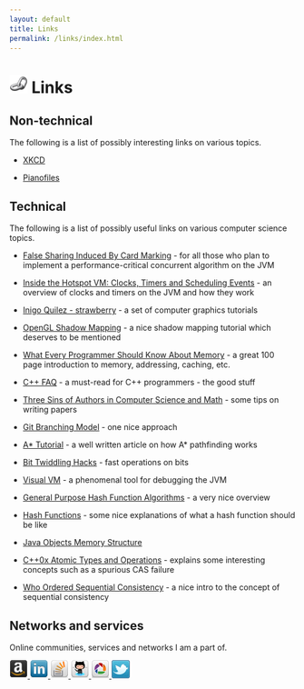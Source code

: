 ```yaml
---
layout: default
title: Links
permalink: /links/index.html
---
```




# ![links](/resources/images/link.png) Links


## Non-technical

The following is a list of possibly interesting links on various topics.

* [XKCD](http://xkcd.com)

* [Pianofiles](http://www.pianofiles.com/)


## Technical

The following is a list of possibly useful links on various computer science topics.

* [False Sharing Induced By Card Marking](https://blogs.oracle.com/dave/entry/false_sharing_induced_by_card) - for all those who plan to implement a performance-critical concurrent algorithm on the JVM

* [Inside the Hotspot VM: Clocks, Timers and Scheduling Events](https://blogs.oracle.com/dholmes/entry/inside_the_hotspot_vm_clocks) - an overview of clocks and timers on the JVM and how they work

* [Inigo Quilez - strawberry](http://www.iquilezles.org/www/index.htm) - a set of computer graphics tutorials

* [OpenGL Shadow Mapping](http://www.paulsprojects.net/tutorials/smt/smt.html) - a nice shadow mapping tutorial which deserves to be mentioned

* [What Every Programmer Should Know About Memory](http://www.akkadia.org/drepper/cpumemory.pdf) - a great 100 page introduction to memory, addressing, caching, etc.

* [C++ FAQ](http://www.parashift.com/c++-faq-lite/) - a must-read for C++ programmers - the good stuff

* [Three Sins of Authors in Computer Science and Math](http://www.cs.cmu.edu/~jrs/sins.html) - some tips on writing papers

* [Git Branching Model](http://nvie.com/posts/a-successful-git-branching-model/) - one nice approach

* [A* Tutorial](http://www.policyalmanac.org/games/aStarTutorial.htm) - a well written article on how A* pathfinding works

* [Bit Twiddling Hacks](http://graphics.stanford.edu/~seander/bithacks.html) - fast operations on bits

* [Visual VM](http://download.oracle.com/javase/6/docs/technotes/guides/visualvm/index.html) - a phenomenal tool for debugging the JVM

* [General Purpose Hash Function Algorithms](http://www.partow.net/programming/hashfunctions/) - a very nice overview

* [Hash Functions](http://home.comcast.net/~bretm/hash/) - some nice explanations of what a hash function should be like

* [Java Objects Memory Structure](http://www.codeinstructions.com/2008/12/java-objects-memory-structure.html)

* [C++0x Atomic Types and Operations](http://www.open-std.org/jtc1/sc22/wg21/docs/papers/2007/n2427.html#Introduction) - explains some interesting concepts such as a spurious CAS failure

* [Who Ordered Sequential Consistency](http://bartoszmilewski.wordpress.com/2008/11/11/who-ordered-sequential-consistency) - a nice intro to the concept of sequential consistency


## Networks and services

Online communities, services and networks I am a part of.

<a href="http://www.amazon.com/gp/registry/wishlist/1L7QE0GKUUG7A">
  <img class="hoverimage" src="/resources/images/amazon_32_black.png" alt="Amazon wishlist for axel22" title="Amazon wishlist for axel22"/>
</a>

<a href="http://ch.linkedin.com/pub/aleksandar-prokopec/11/87b/887" >
  <img class="hoverimage" src="/resources/images/linkedin_32.png" alt="View Aleksandar Prokopec's profile on LinkedIn"/>
</a>

<a href="http://stackexchange.com/users/7ec3739be38b40fcaa675e82f9524758">
  <img class="hoverimage" src="/resources/images/stackoverflow_32.png" alt="profile for axel22 on Stack Exchange" title="profile for axel22 on Stack Exchange"/>
</a>

<a href="http://github.com/axel22">
  <img class="hoverimage" src="/resources/images/github_32.png" alt="GitHub profile for axel22" title="GitHub profile for axel22"/>
</a>

<a href="http://picasaweb.google.com/116308712016730295956">
  <img class="hoverimage" src="/resources/images/picasa_32.png" alt="Picasa albums for axel22" title="Picasa albums for axel22"/>
</a>

<a href="https://twitter.com/__axel22">
  <img class="hoverimage" src="/resources/images/twitter-32.png"/>
</a>

























